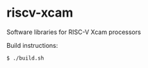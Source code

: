 # riscv-xcam
Software libraries for RISC-V Xcam processors

Build instructions:
```
$ ./build.sh
```

